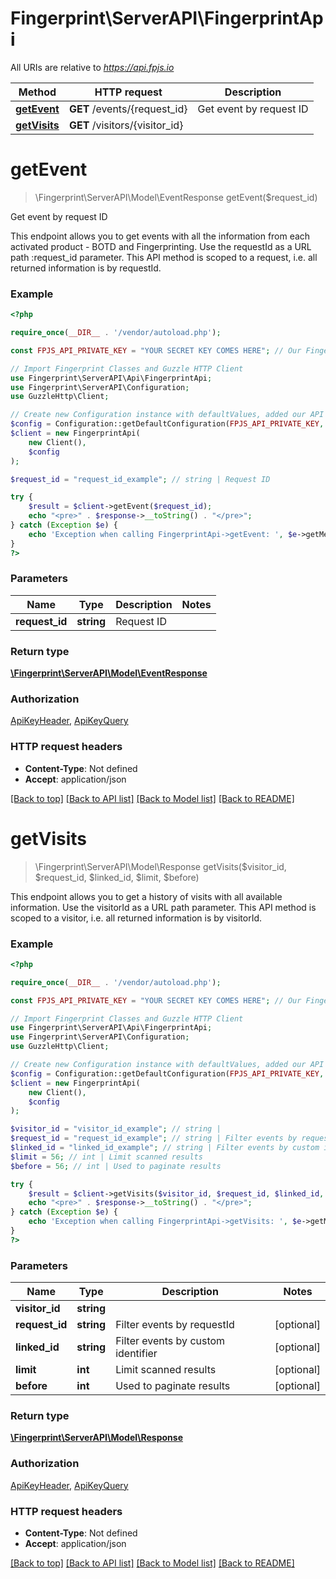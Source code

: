 # Fingerprint\ServerAPI\FingerprintApi

All URIs are relative to *https://api.fpjs.io*

Method | HTTP request | Description
------------- | ------------- | -------------
[**getEvent**](FingerprintApi.md#getEvent) | **GET** /events/{request_id} | Get event by request ID
[**getVisits**](FingerprintApi.md#getVisits) | **GET** /visitors/{visitor_id} | 

# **getEvent**
> \Fingerprint\ServerAPI\Model\EventResponse getEvent($request_id)

Get event by request ID

This endpoint allows you to get events with all the information from each activated product - BOTD and Fingerprinting. Use the requestId as a URL path :request_id parameter. This API method is scoped to a request, i.e. all returned information is by requestId.

### Example
```php
<?php

require_once(__DIR__ . '/vendor/autoload.php');

const FPJS_API_PRIVATE_KEY = "YOUR SECRET KEY COMES HERE"; // Our Fingerprint API Secret

// Import Fingerprint Classes and Guzzle HTTP Client
use Fingerprint\ServerAPI\Api\FingerprintApi;
use Fingerprint\ServerAPI\Configuration;
use GuzzleHttp\Client;

// Create new Configuration instance with defaultValues, added our API Secret and our Region
$config = Configuration::getDefaultConfiguration(FPJS_API_PRIVATE_KEY, Configuration::REGION_EUROPE);
$client = new FingerprintApi(
    new Client(),
    $config
);

$request_id = "request_id_example"; // string | Request ID

try {
    $result = $client->getEvent($request_id);
    echo "<pre>" . $response->__toString() . "</pre>";
} catch (Exception $e) {
    echo 'Exception when calling FingerprintApi->getEvent: ', $e->getMessage(), PHP_EOL;
}
?>
```

### Parameters

Name | Type | Description  | Notes
------------- | ------------- | ------------- | -------------
 **request_id** | **string**| Request ID |

### Return type

[**\Fingerprint\ServerAPI\Model\EventResponse**](../Model/EventResponse.md)

### Authorization

[ApiKeyHeader](../../README.md#ApiKeyHeader), [ApiKeyQuery](../../README.md#ApiKeyQuery)

### HTTP request headers

- **Content-Type**: Not defined
- **Accept**: application/json

[[Back to top]](#) [[Back to API list]](../../README.md#documentation-for-api-endpoints) [[Back to Model list]](../../README.md#documentation-for-models) [[Back to README]](../../README.md)

# **getVisits**
> \Fingerprint\ServerAPI\Model\Response getVisits($visitor_id, $request_id, $linked_id, $limit, $before)



This endpoint allows you to get a history of visits with all available information. Use the visitorId as a URL path parameter. This API method is scoped to a visitor, i.e. all returned information is by visitorId.

### Example
```php
<?php

require_once(__DIR__ . '/vendor/autoload.php');

const FPJS_API_PRIVATE_KEY = "YOUR SECRET KEY COMES HERE"; // Our Fingerprint API Secret

// Import Fingerprint Classes and Guzzle HTTP Client
use Fingerprint\ServerAPI\Api\FingerprintApi;
use Fingerprint\ServerAPI\Configuration;
use GuzzleHttp\Client;

// Create new Configuration instance with defaultValues, added our API Secret and our Region
$config = Configuration::getDefaultConfiguration(FPJS_API_PRIVATE_KEY, Configuration::REGION_EUROPE);
$client = new FingerprintApi(
    new Client(),
    $config
);

$visitor_id = "visitor_id_example"; // string | 
$request_id = "request_id_example"; // string | Filter events by requestId
$linked_id = "linked_id_example"; // string | Filter events by custom identifier
$limit = 56; // int | Limit scanned results
$before = 56; // int | Used to paginate results

try {
    $result = $client->getVisits($visitor_id, $request_id, $linked_id, $limit, $before);
    echo "<pre>" . $response->__toString() . "</pre>";
} catch (Exception $e) {
    echo 'Exception when calling FingerprintApi->getVisits: ', $e->getMessage(), PHP_EOL;
}
?>
```

### Parameters

Name | Type | Description  | Notes
------------- | ------------- | ------------- | -------------
 **visitor_id** | **string**|  |
 **request_id** | **string**| Filter events by requestId | [optional]
 **linked_id** | **string**| Filter events by custom identifier | [optional]
 **limit** | **int**| Limit scanned results | [optional]
 **before** | **int**| Used to paginate results | [optional]

### Return type

[**\Fingerprint\ServerAPI\Model\Response**](../Model/Response.md)

### Authorization

[ApiKeyHeader](../../README.md#ApiKeyHeader), [ApiKeyQuery](../../README.md#ApiKeyQuery)

### HTTP request headers

- **Content-Type**: Not defined
- **Accept**: application/json

[[Back to top]](#) [[Back to API list]](../../README.md#documentation-for-api-endpoints) [[Back to Model list]](../../README.md#documentation-for-models) [[Back to README]](../../README.md)

